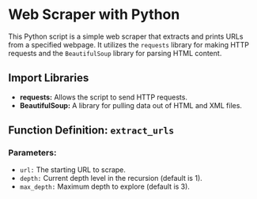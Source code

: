 # Web Scraper with Python

This Python script is a simple web scraper that extracts and prints URLs from a specified webpage. It utilizes the `requests` library for making HTTP requests and the `BeautifulSoup` library for parsing HTML content.

## Import Libraries

- **requests:** Allows the script to send HTTP requests.
- **BeautifulSoup:** A library for pulling data out of HTML and XML files.

## Function Definition: `extract_urls`

### Parameters:

- `url:` The starting URL to scrape.
- `depth:` Current depth level in the recursion (default is 1).
- `max_depth:` Maximum depth to explore (default is 3).

